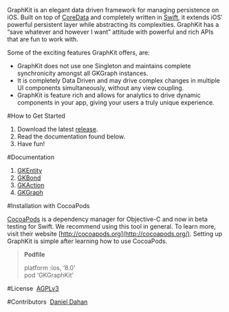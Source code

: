 GraphKit is an elegant data driven framework for managing persistence on iOS. Built on top of [CoreData](https://developer.apple.com/library/mac/documentation/Cocoa/Conceptual/CoreData/cdProgrammingGuide.html) and completely written in [Swift](http://www.apple.com/ca/swift/?cid=wwa-ca-kwg-features-com), it extends iOS’ powerful persistent layer while abstracting its complexities. GraphKit has a “save whatever and however I want” attitude with powerful and rich APIs that are fun to work with. 

Some of the exciting features GraphKit offers, are:

- GraphKit does not use one Singleton and maintains complete synchronicity amongst all GKGraph instances.
- It is completely Data Driven and may drive complex changes in multiple UI components simultaneously, without any view coupling.
- GraphKit is feature rich and allows for analytics to drive dynamic components in your app, giving your users a truly unique experience.

#How to Get Started

1. Download the latest [release](https://github.com/GraphKit/GKGraphKit/releases).
2. Read the documentation found below. 
3. Have fun!

#Documentation

1. [GKEntity](http://www.graphkit.io/ios/gkentity)
2. [GKBond](http://www.graphkit.io/ios/gkbond)
3. [GKAction](http://www.graphkit.io/ios/gkaction)
4. [GKGraph](http://www.graphkit.io/ios/gkgraph)

#Installation with CocoaPods

[CocoaPods](http://cocoapods.org) is a dependency manager for Objective-C and now in beta testing for Swift. We recommend using this tool in general. To learn more, visit their website [http://cocoapods.org](http://cocoapods.org/). Setting up GraphKit is simple after learning how to use CocoaPods. 

> **Podfile**
> 
> platform :ios, ‘8.0’  
> pod ‘GKGraphKit’
 
#License 
[AGPLv3](http://choosealicense.com/licenses/agpl-3.0/) 

#Contributors 
[Daniel Dahan](https://github.com/danieldahan)  
